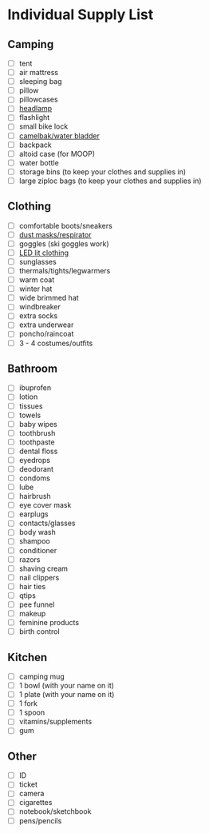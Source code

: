 # Individual Supply List

## Camping
- [ ] tent 
- [ ] air mattress
- [ ] sleeping bag
- [ ] pillow
- [ ] pillowcases
- [ ] [headlamp](http://www.amazon.com/gp/product/B009064MHW/ref=oh_details_o08_s00_i04?ie=UTF8&psc=1)
- [ ] flashlight
- [ ] small bike lock
- [ ] [camelbak/water bladder](http://www.rei.com/product/866421/platypus-big-zip-lp-reservoir-2-liter)
- [ ] backpack
- [ ] altoid case (for MOOP)
- [ ] water bottle
- [ ] storage bins (to keep your clothes and supplies in)
- [ ] large ziploc bags (to keep your clothes and supplies in)

## Clothing
- [ ] comfortable boots/sneakers
- [ ] [dust masks/respirator](http://www.amazon.com/gp/product/B000MPLVVA/ref=oh_details_o05_s00_i00?ie=UTF8&psc=1)
- [ ] goggles (ski goggles work)
- [ ] [LED lit clothing](http://www.amazon.com/gp/product/B003J98LZA/ref=oh_details_o08_s01_i00?ie=UTF8&psc=1)
- [ ] sunglasses
- [ ] thermals/tights/legwarmers
- [ ] warm coat
- [ ] winter hat
- [ ] wide brimmed hat
- [ ] windbreaker
- [ ] extra socks
- [ ] extra underwear
- [ ] poncho/raincoat
- [ ] 3 - 4 costumes/outfits

## Bathroom
- [ ] ibuprofen
- [ ] lotion
- [ ] tissues
- [ ] towels
- [ ] baby wipes
- [ ] toothbrush
- [ ] toothpaste
- [ ] dental floss
- [ ] eyedrops
- [ ] deodorant
- [ ] condoms
- [ ] lube
- [ ] hairbrush
- [ ] eye cover mask
- [ ] earplugs
- [ ] contacts/glasses
- [ ] body wash
- [ ] shampoo
- [ ] conditioner
- [ ] razors
- [ ] shaving cream
- [ ] nail clippers
- [ ] hair ties
- [ ] qtips
- [ ] pee funnel
- [ ] makeup
- [ ] feminine products
- [ ] birth control

## Kitchen
- [ ] camping mug
- [ ] 1 bowl (with your name on it)
- [ ] 1 plate (with your name on it)
- [ ] 1 fork
- [ ] 1 spoon
- [ ] vitamins/supplements
- [ ] gum

## Other
- [ ] ID
- [ ] ticket
- [ ] camera
- [ ] cigarettes
- [ ] notebook/sketchbook
- [ ] pens/pencils
